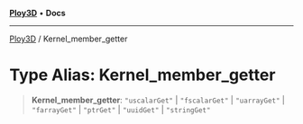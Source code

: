 [**Ploy3D**](../README.md) • **Docs**

***

[Ploy3D](../README.md) / Kernel\_member\_getter

# Type Alias: Kernel\_member\_getter

> **Kernel\_member\_getter**: `"uscalarGet"` \| `"fscalarGet"` \| `"uarrayGet"` \| `"farrayGet"` \| `"ptrGet"` \| `"uuidGet"` \| `"stringGet"`
